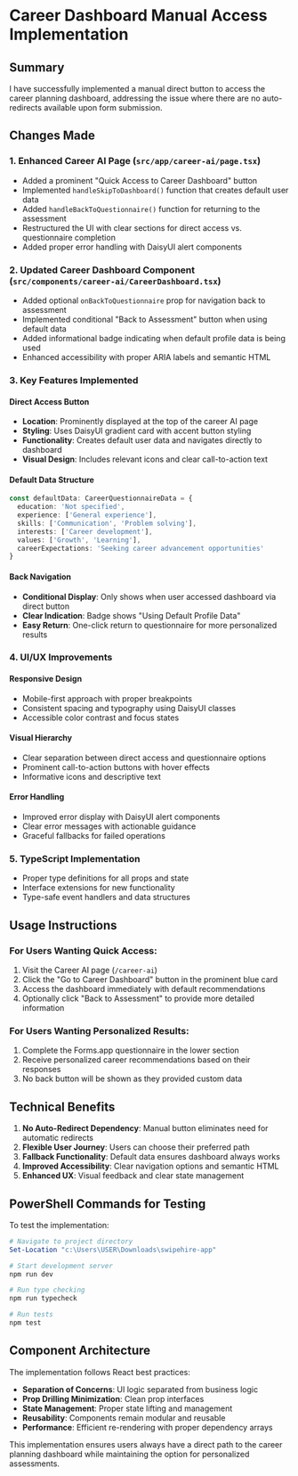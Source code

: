# Career Dashboard Manual Access Implementation

## Summary
I have successfully implemented a manual direct button to access the career planning dashboard, addressing the issue where there are no auto-redirects available upon form submission.

## Changes Made

### 1. Enhanced Career AI Page (`src/app/career-ai/page.tsx`)
- Added a prominent "Quick Access to Career Dashboard" button
- Implemented `handleSkipToDashboard()` function that creates default user data
- Added `handleBackToQuestionnaire()` function for returning to the assessment
- Restructured the UI with clear sections for direct access vs. questionnaire completion
- Added proper error handling with DaisyUI alert components

### 2. Updated Career Dashboard Component (`src/components/career-ai/CareerDashboard.tsx`)
- Added optional `onBackToQuestionnaire` prop for navigation back to assessment
- Implemented conditional "Back to Assessment" button when using default data
- Added informational badge indicating when default profile data is being used
- Enhanced accessibility with proper ARIA labels and semantic HTML

### 3. Key Features Implemented

#### Direct Access Button
- **Location**: Prominently displayed at the top of the career AI page
- **Styling**: Uses DaisyUI gradient card with accent button styling
- **Functionality**: Creates default user data and navigates directly to dashboard
- **Visual Design**: Includes relevant icons and clear call-to-action text

#### Default Data Structure
```typescript
const defaultData: CareerQuestionnaireData = {
  education: 'Not specified',
  experience: ['General experience'],
  skills: ['Communication', 'Problem solving'],
  interests: ['Career development'],
  values: ['Growth', 'Learning'],
  careerExpectations: 'Seeking career advancement opportunities'
}
```

#### Back Navigation
- **Conditional Display**: Only shows when user accessed dashboard via direct button
- **Clear Indication**: Badge shows "Using Default Profile Data"
- **Easy Return**: One-click return to questionnaire for more personalized results

### 4. UI/UX Improvements

#### Responsive Design
- Mobile-first approach with proper breakpoints
- Consistent spacing and typography using DaisyUI classes
- Accessible color contrast and focus states

#### Visual Hierarchy
- Clear separation between direct access and questionnaire options
- Prominent call-to-action buttons with hover effects
- Informative icons and descriptive text

#### Error Handling
- Improved error display with DaisyUI alert components
- Clear error messages with actionable guidance
- Graceful fallbacks for failed operations

### 5. TypeScript Implementation
- Proper type definitions for all props and state
- Interface extensions for new functionality
- Type-safe event handlers and data structures

## Usage Instructions

### For Users Wanting Quick Access:
1. Visit the Career AI page (`/career-ai`)
2. Click the "Go to Career Dashboard" button in the prominent blue card
3. Access the dashboard immediately with default recommendations
4. Optionally click "Back to Assessment" to provide more detailed information

### For Users Wanting Personalized Results:
1. Complete the Forms.app questionnaire in the lower section
2. Receive personalized career recommendations based on their responses
3. No back button will be shown as they provided custom data

## Technical Benefits

1. **No Auto-Redirect Dependency**: Manual button eliminates need for automatic redirects
2. **Flexible User Journey**: Users can choose their preferred path
3. **Fallback Functionality**: Default data ensures dashboard always works
4. **Improved Accessibility**: Clear navigation options and semantic HTML
5. **Enhanced UX**: Visual feedback and clear state management

## PowerShell Commands for Testing

To test the implementation:

```powershell
# Navigate to project directory
Set-Location "c:\Users\USER\Downloads\swipehire-app"

# Start development server
npm run dev

# Run type checking
npm run typecheck

# Run tests
npm test
```

## Component Architecture

The implementation follows React best practices:
- **Separation of Concerns**: UI logic separated from business logic
- **Prop Drilling Minimization**: Clean prop interfaces
- **State Management**: Proper state lifting and management
- **Reusability**: Components remain modular and reusable
- **Performance**: Efficient re-rendering with proper dependency arrays

This implementation ensures users always have a direct path to the career planning dashboard while maintaining the option for personalized assessments.